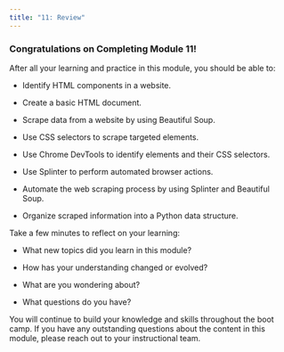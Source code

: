 ```yaml
---
title: "11: Review"
---
```


<img style="display: none;" src="https://static.bc-edx.com/data/dl-1-2/m11/lms/img/banner.jpg" alt="lesson banner" />

### Congratulations on Completing Module 11!

After all your learning and practice in this module, you should be able to:

* Identify HTML components in a website.

* Create a basic HTML document.

* Scrape data from a website by using Beautiful Soup.

* Use CSS selectors to scrape targeted elements.

* Use Chrome DevTools to identify elements and their CSS selectors.

* Use Splinter to perform automated browser actions.

* Automate the web scraping process by using Splinter and Beautiful Soup.

* Organize scraped information into a Python data structure.


Take a few minutes to reflect on your learning:

* What new topics did you learn in this module?

* How has your understanding changed or evolved?

* What are you wondering about?

* What questions do you have?

You will continue to build your knowledge and skills throughout the boot camp. If you have any outstanding questions about the content in this module, please reach out to your instructional team.
